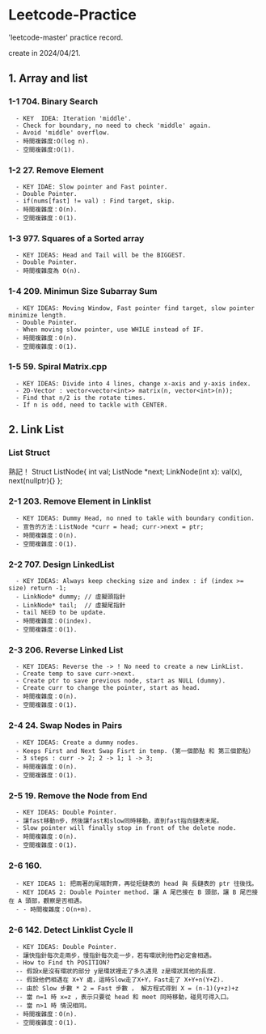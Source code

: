 # Leetcode-Practice
'leetcode-master' practice record.

create in 2024/04/21.

## 1. Array and list
  ### 1-1 704. Binary Search 
      - KEY  IDEA: Iteration 'middle'.
      - Check for boundary, no need to check 'middle' again.
      - Avoid 'middle' overflow.
      - 時間複雜度:O(log n).
      - 空間複雜度:O(1).

  ### 1-2 27. Remove Element 
      - KEY IDAE: Slow pointer and Fast pointer.
      - Double Pointer.
      - if(nums[fast] != val) : Find target, skip.
      - 時間複雜度：O(n).
      - 空間複雜度：O(1).

  ### 1-3 977. Squares of a Sorted array
      - KEY IDEAS: Head and Tail will be the BIGGEST.
      - Double Pointer.
      - 時間複雜度為 O(n).
      
  ### 1-4 209. Minimun Size Subarray Sum
      - KEY IDEAS: Moving Window, Fast pointer find target, slow pointer minimize length.
      - Double Pointer.
      - When moving slow pointer, use WHILE instead of IF.
      - 時間複雜度：O(n).
      - 空間複雜度：O(1).
      
  ### 1-5 59. Spiral Matrix.cpp
      - KEY IDEAS: Divide into 4 lines, change x-axis and y-axis index.
      - 2D-Vector : vector<vector<int>> matrix(n, vector<int>(n));
      - Find that n/2 is the rotate times.
      - If n is odd, need to tackle with CENTER.

## 2. Link List
  ### List Struct
  熟記！
  Struct ListNode{
      int val;
      ListNode *next;
      LinkNode(int x): val(x), next(nullptr){}
  };
  
  ### 2-1 203. Remove Element in Linklist
      - KEY IDEAS: Dummy Head, no nned to takle with boundary condition.
      - 宣告的方法：ListNode *curr = head; curr->next = ptr;
      - 時間複雜度：O(n).
      - 空間複雜度：O(1).

  ### 2-2 707. Design LinkedList
      - KEY IDEAS: Always keep checking size and index : if (index >= size) return -1;
      - LinkNode* dummy; // 虛擬頭指針
      - LinkNode* tail;  // 虛擬尾指針
      - tail NEED to be update.
      - 時間複雜度：O(index).
      - 空間複雜度：O(1).

  ### 2-3 206. Reverse Linked List
      - KEY IDEAS: Reverse the -> ! No need to create a new LinkList.
      - Create temp to save curr->next.
      - Create ptr to save previous node, start as NULL (dummy).
      - Create curr to change the pointer, start as head.
      - 時間複雜度：O(n).
      - 空間複雜度：O(1).

  ### 2-4 24. Swap Nodes in Pairs
      - KEY IDEAS: Create a dummy nodes. 
      - Keeps First and Next Swap Fisrt in temp. (第一個節點 和 第三個節點）
      - 3 steps : curr -> 2; 2 -> 1; 1 -> 3; 
      - 時間複雜度：O(n).
      - 空間複雜度：O(1).

  ### 2-5 19. Remove the Node from End
      - KEY IDEAS: Double Pointer. 
      - 讓fast移動n步，然後讓fast和slow同時移動，直到fast指向鏈表末尾。
      - Slow pointer will finally stop in front of the delete node.
      - 時間複雜度：O(n).
      - 空間複雜度：O(1).

  ### 2-6 160. 
      - KEY IDEAS 1: 把兩著的尾端對齊，再從短鏈表的 head 與 長鏈表的 ptr 往後找。
      - KEY IDEAS 2: Double Pointer method. 讓 A 尾巴接在 B 頭部，讓 B 尾巴接在 A 頭部，觀察是否相遇。
      - - 時間複雜度：O(n+m).
      
  ### 2-6 142. Detect Linklist Cycle II
      - KEY IDEAS: Double Pointer.
      - 讓快指針每次走兩步，慢指針每次走一步，若有環狀則他們必定會相遇。
      - How to Find th POSITION?
      -- 假設x是沒有環狀的部分 y是環狀裡走了多久遇見 z是環狀其他的長度.
      -- 假設他們相遇在 X+Y 處，這時Slow走了X+Y，Fast走了 X+Y+n(Y+Z).
      -- 由於 Slow 步數 * 2 = Fast 步數 ， 解方程式得到 X = (n-1)(y+z)+z
      -- 當 n=1 時 x=z ，表示只要從 head 和 meet 同時移動，碰見可得入口。
      -- 當 n>1 時 情況相同。
      - 時間複雜度：O(n).
      - 空間複雜度：O(1).
